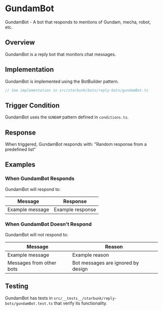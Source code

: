 # GundamBot

GundamBot - A bot that responds to mentions of Gundam, mecha, robot, etc.

## Overview

GundamBot is a reply bot that monitors chat messages.

## Implementation

GundamBot is implemented using the BotBuilder pattern.

```typescript
// See implementation in src/starbunk/bots/reply-bots/gundamBot.ts
```

## Trigger Condition

GundamBot uses the `GUNDAM` pattern defined in `conditions.ts`.


## Response

When triggered, GundamBot responds with: "Random response from a predefined list"


## Examples

### When GundamBot Responds

GundamBot will respond to:

| Message | Response |
|---------|----------|
| Example message | Example response |

### When GundamBot Doesn't Respond

GundamBot will not respond to:

| Message | Reason |
|---------|--------|
| Example message | Example reason |
| Messages from other bots | Bot messages are ignored by design |

## Testing

GundamBot has tests in `src/__tests__/starbunk/reply-bots/gundamBot.test.ts` that verify its functionality.

